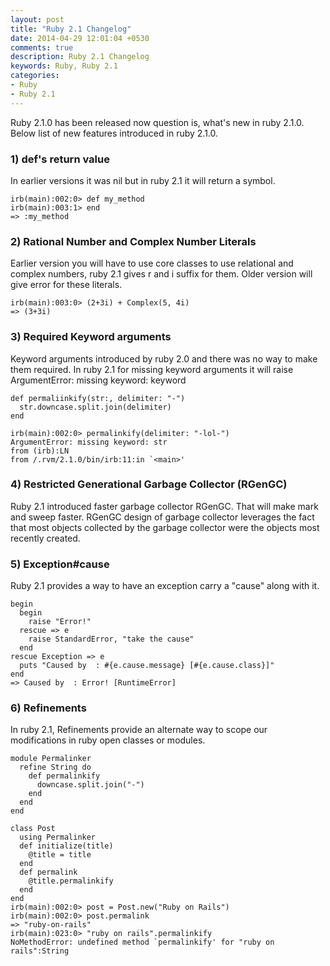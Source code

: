 ```yaml
---
layout: post
title: "Ruby 2.1 Changelog"
date: 2014-04-29 12:01:04 +0530
comments: true
description: Ruby 2.1 Changelog
keywords: Ruby, Ruby 2.1
categories: 
- Ruby
- Ruby 2.1
---
```


Ruby 2.1.0 has been released now question is, what's new in ruby 2.1.0. Below list of new 
features introduced in ruby 2.1.0.
### 1) def's return value <!--more-->
In earlier versions it was nil but in ruby 2.1 it will return a symbol.

    irb(main):002:0> def my_method
    irb(main):003:1> end
    => :my_method

### 2) Rational Number and Complex Number Literals
Earlier version you will have to use core classes to use relational and complex numbers, 
ruby 2.1 gives r and i suffix for them. Older version will give error for these literals.

    irb(main):003:0> (2+3i) + Complex(5, 4i)
    => (3+3i)

### 3) Required Keyword arguments
Keyword arguments introduced by ruby 2.0 and there was no way to make them required. 
In ruby 2.1 for missing keyword arguments it will raise 
ArgumentError: missing keyword: keyword

    def permaliinkify(str:, delimiter: "-")
      str.downcase.split.join(delimiter)
    end

    irb(main):002:0> permalinkify(delimiter: "-lol-")
    ArgumentError: missing keyword: str
    from (irb):LN
    from /.rvm/2.1.0/bin/irb:11:in `<main>'

### 4) Restricted Generational Garbage Collector (RGenGC)
Ruby 2.1 introduced faster garbage collector RGenGC. That will make mark and sweep faster.
RGenGC design of garbage collector leverages the fact that most objects collected 
by the garbage collector were the objects most recently created.
### 5) Exception#cause
Ruby 2.1 provides a way to have an exception carry a "cause" along with it.

    begin
      begin
        raise "Error!"
      rescue => e
        raise StandardError, "take the cause"
      end
    rescue Exception => e
      puts "Caused by  : #{e.cause.message} [#{e.cause.class}]"
    end
    => Caused by  : Error! [RuntimeError]

### 6) Refinements
In ruby 2.1, Refinements provide an alternate way to scope our modifications in 
ruby open classes or modules. 

    module Permalinker
      refine String do
        def permalinkify
          downcase.split.join("-")
        end
      end
    end
 
    class Post
      using Permalinker
      def initialize(title)
        @title = title
      end
      def permalink
        @title.permalinkify
      end
    end
    irb(main):002:0> post = Post.new("Ruby on Rails")
    irb(main):002:0> post.permalink
    => "ruby-on-rails"
    irb(main):023:0> "ruby on rails".permalinkify
    NoMethodError: undefined method `permalinkify' for "ruby on rails":String

